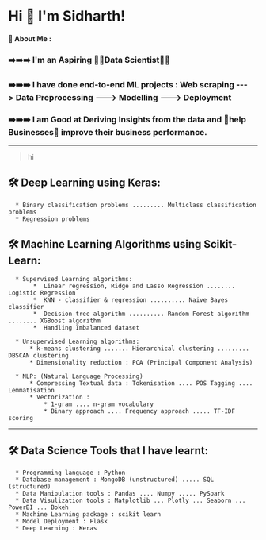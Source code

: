 
# Hi 👋  I'm Sidharth! 


#### 🚀 About Me :
   ###  ➡️➡️➡️ I'm an Aspiring 🎇🎇Data Scientist🎇🎇
   ###  ➡️➡️➡️ I have done **end-to-end** ML projects :   **Web scraping** ---> **Data Preprocessing** ---> **Modelling** ---> **Deployment**  
   ###  ➡️➡️➡️ I am Good at **Deriving Insights** from the data and **🎇help Businesses🎇** improve their business performance.
---   
> hi 
## 🛠 Deep Learning using Keras:

      * Binary classification problems ......... Multiclass classification problems
      * Regression problems

## 🛠 Machine Learning Algorithms using Scikit-Learn:

      * Supervised Learning algorithms:
           *  Linear regression, Ridge and Lasso Regression ........ Logistic Regression
           *  KNN - classifier & regression .......... Naive Bayes classifier
           *  Decision tree algorithm .......... Random Forest algorithm ........ XGBoost algorithm
           *  Handling Imbalanced dataset

      * Unsupervised Learning algorithms:
          * k-means clustering ....... Hierarchical clustering ......... DBSCAN clustering
          * Dimensionality reduction : PCA (Principal Component Analysis)

      * NLP: (Natural Language Processing)
          * Compressing Textual data : Tokenisation .... POS Tagging .... Lemmatisation
          * Vectorization : 
              * 1-gram .... n-gram vocabulary
              * Binary approach .... Frequency approach ..... TF-IDF scoring
---


## 🛠 Data Science Tools that I have learnt:

      * Programming language : Python                                                            
      * Database management : MongoDB (unstructured) ..... SQL (structured)                                                            
      * Data Manipulation tools : Pandas .... Numpy ..... PySpark
      * Data Visulization tools : Matplotlib ... Plotly ... Seaborn ... PowerBI ... Bokeh
      * Machine Learning package : scikit learn
      * Model Deployment : Flask
      * Deep Learning : Keras

